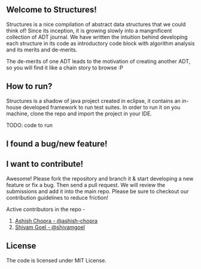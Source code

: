 Welcome to Structures!
------------------------
Structures is a nice compilation of abstract data structures that we could think of! Since its inception, it is growing slowly into a mangnificent collection of ADT journal. We have written the intuition behind developing each structure in its code as introductory code block with algorithm analysis and its merits and de-merits.

The de-merits of one ADT leads to the motivation of creating another ADT, so you will find it like a chain story to browse :P

How to run?
----------------
Structures is a shadow of java project created in eclipse, it contains an in-house developed framework to run test suites. In order to run it on you machine, clone the repo and import the project in your IDE.

TODO: code to run

I found a bug/new feature!
---------------------------


I want to contribute!
-------------------------
Awesome! Please fork the repository and branch it & start developing a new feature or fix a bug. Then send a pull request. We will review the submissions and add it into the main repo.
Please be sure to checkout our contribution guidelines to reduce friction!

Active contributors in the repo - 
 1. [Ashish Chopra - @ashish-chopra](http://github.com/ashish-chopra)
 2. [Shivam Goel - @shivamgoel](http://github.com/shivamgoel)


License
----------------
The code is licensed under MIT License.
